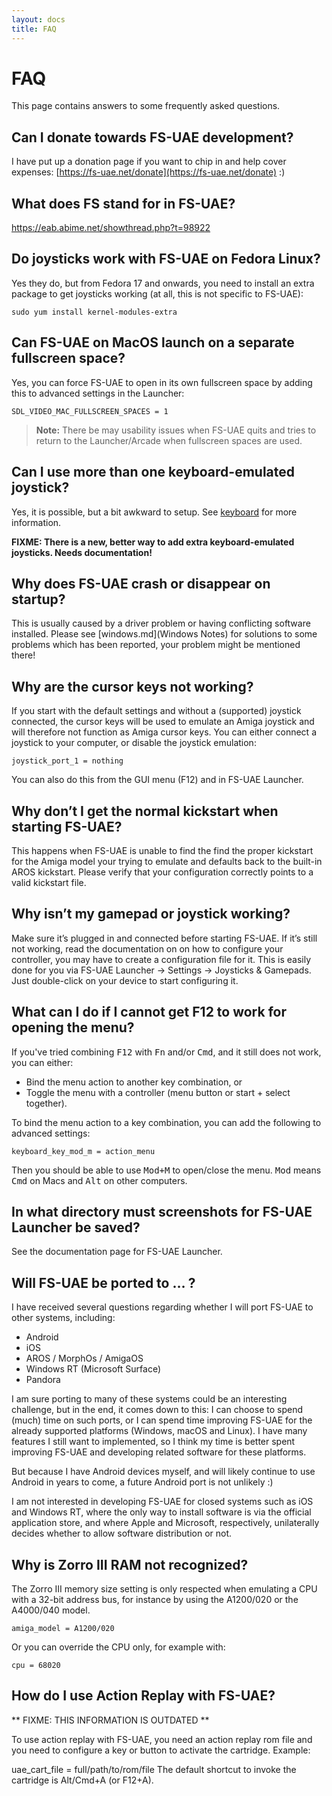 ```yaml
---
layout: docs
title: FAQ
---
```


# FAQ

This page contains answers to some frequently asked questions.

## Can I donate towards FS-UAE development?

I have put up a donation page if you want to chip in and help cover expenses: [https://fs-uae.net/donate](https://fs-uae.net/donate) :)

## What does FS stand for in FS-UAE?

https://eab.abime.net/showthread.php?t=98922

## Do joysticks work with FS-UAE on Fedora Linux?

Yes they do, but from Fedora 17 and onwards, you need to install an extra package to get joysticks working (at all, this is not specific to FS-UAE):

    sudo yum install kernel-modules-extra

## Can FS-UAE on MacOS launch on a separate fullscreen space?

Yes, you can force FS-UAE to open in its own fullscreen space by adding this to advanced settings in the Launcher:

    SDL_VIDEO_MAC_FULLSCREEN_SPACES = 1

> **Note:** There be may usability issues when FS-UAE quits and tries to return to the Launcher/Arcade when fullscreen spaces are used.

## Can I use more than one keyboard-emulated joystick?

Yes, it is possible, but a bit awkward to setup. See [keyboard](keyboard.md) for more information.

**FIXME: There is a new, better way to add extra keyboard-emulated joysticks. Needs documentation!**

## Why does FS-UAE crash or disappear on startup?

This is usually caused by a driver problem or having conflicting software installed. Please see [windows.md](Windows Notes) for solutions to some problems which has been reported, your problem might be mentioned there!

## Why are the cursor keys not working?

If you start with the default settings and without a (supported) joystick connected, the cursor keys will be used to emulate an Amiga joystick and will therefore not function as Amiga cursor keys. You can either connect a joystick to your computer, or disable the joystick emulation:

    joystick_port_1 = nothing

You can also do this from the GUI menu (F12) and in FS-UAE Launcher.

## Why don’t I get the normal kickstart when starting FS-UAE?

This happens when FS-UAE is unable to find the find the proper kickstart for the Amiga model your trying to emulate and defaults back to the built-in AROS kickstart. Please verify that your configuration correctly points to a valid kickstart file.

## Why isn’t my gamepad or joystick working?

Make sure it’s plugged in and connected before starting FS-UAE. If it’s still not working, read the documentation on on how to configure your controller, you may have to create a configuration file for it. This is easily done for you via FS-UAE Launcher -> Settings -> Joysticks & Gamepads. Just double-click on your device to start configuring it.

## What can I do if I cannot get F12 to work for opening the menu?

If you've tried combining <kbd>F12</kbd> with <kbd>Fn</kbd> and/or <kbd>Cmd</kbd>, and it still does not work, you can either:

- Bind the menu action to another key combination, or
- Toggle the menu with a controller (menu button or start + select together).

To bind the menu action to a key combination, you can add the following to advanced settings:

    keyboard_key_mod_m = action_menu

Then you should be able to use <kbd>Mod+M</kbd> to open/close the menu. <kbd>Mod</kbd> means <kbd>Cmd</kbd> on Macs and <kbd>Alt</kbd> on other computers.

## In what directory must screenshots for FS-UAE Launcher be saved?

See the documentation page for FS-UAE Launcher.

## Will FS-UAE be ported to … ?

I have received several questions regarding whether I will port FS-UAE to other systems, including:

- Android
- iOS
- AROS / MorphOs / AmigaOS
- Windows RT (Microsoft Surface)
- Pandora

I am sure porting to many of these systems could be an interesting challenge, but in the end, it comes down to this: I can choose to spend (much) time on such ports, or I can spend time improving FS-UAE for the already supported platforms (Windows, macOS and Linux). I have many features I still want to implemented, so I think my time is better spent improving FS-UAE and developing related software for these platforms.

But because I have Android devices myself, and will likely continue to use Android in years to come, a future Android port is not unlikely :)

I am not interested in developing FS-UAE for closed systems such as iOS and Windows RT, where the only way to install software is via the official application store, and where Apple and Microsoft, respectively, unilaterally decides whether to allow software distribution or not.

## Why is Zorro III RAM not recognized?

The Zorro III memory size setting is only respected when emulating a CPU with a 32-bit address bus, for instance by using the A1200/020 or the A4000/040 model.

    amiga_model = A1200/020

Or you can override the CPU only, for example with:

    cpu = 68020

## How do I use Action Replay with FS-UAE?

** FIXME: THIS INFORMATION IS OUTDATED **

To use action replay with FS-UAE, you need an action replay rom file and you need to configure a key or button to activate the cartridge. Example:

uae_cart_file = full/path/to/rom/file The default shortcut to invoke the cartridge is Alt/Cmd+A (or F12+A).
